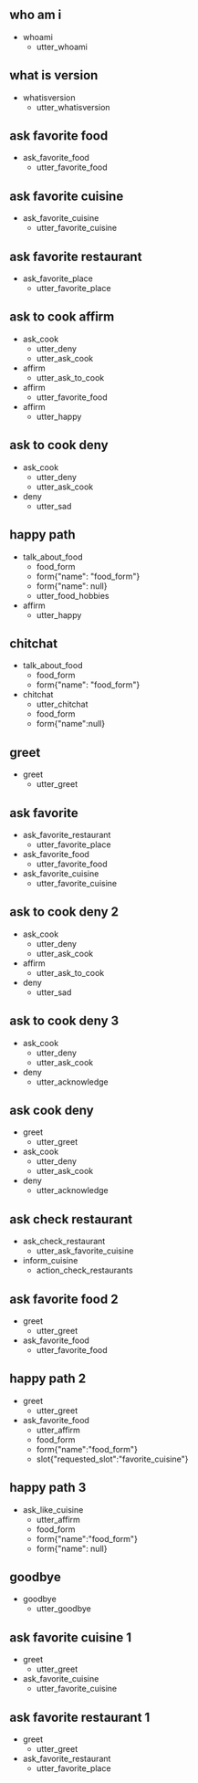 ## who am i
* whoami
  - utter_whoami

## what is version
* whatisversion
  - utter_whatisversion

## ask favorite food
* ask_favorite_food
    - utter_favorite_food

## ask favorite cuisine
* ask_favorite_cuisine
    - utter_favorite_cuisine

## ask favorite restaurant
* ask_favorite_place
    - utter_favorite_place

## ask to cook affirm
* ask_cook
    - utter_deny
    - utter_ask_cook
* affirm
    - utter_ask_to_cook
* affirm
    - utter_favorite_food
* affirm
    - utter_happy

## ask to cook deny
* ask_cook
    - utter_deny
    - utter_ask_cook
* deny
    - utter_sad

## happy path
* talk_about_food
    - food_form
    - form{"name": "food_form"}
    - form{"name": null}
    - utter_food_hobbies
* affirm
    - utter_happy

## chitchat
* talk_about_food
    - food_form
    - form{"name": "food_form"}
* chitchat
    - utter_chitchat
    - food_form
    - form{"name":null}

## greet
* greet
    - utter_greet

## ask favorite

* ask_favorite_restaurant
    - utter_favorite_place
* ask_favorite_food
    - utter_favorite_food
* ask_favorite_cuisine
    - utter_favorite_cuisine

## ask to cook deny 2

* ask_cook
    - utter_deny
    - utter_ask_cook
* affirm
    - utter_ask_to_cook
* deny
    - utter_sad

## ask to cook deny 3

* ask_cook
    - utter_deny
    - utter_ask_cook
* deny
    - utter_acknowledge

## ask cook deny

* greet
    - utter_greet
* ask_cook
    - utter_deny
    - utter_ask_cook
* deny
    - utter_acknowledge

## ask check restaurant
* ask_check_restaurant
    - utter_ask_favorite_cuisine
* inform_cuisine
    - action_check_restaurants

## ask favorite food 2

* greet
    - utter_greet
* ask_favorite_food
    - utter_favorite_food

## happy path 2

* greet
    - utter_greet
* ask_favorite_food
    - utter_affirm
    - food_form
    - form{"name":"food_form"}
    - slot{"requested_slot":"favorite_cuisine"}

## happy path 3

* ask_like_cuisine
    - utter_affirm
    - food_form
    - form{"name":"food_form"}
    - form{"name": null}

## goodbye

* goodbye
    - utter_goodbye

## ask favorite cuisine 1

* greet
    - utter_greet
* ask_favorite_cuisine
    - utter_favorite_cuisine

## ask favorite restaurant 1

* greet
    - utter_greet
* ask_favorite_restaurant
    - utter_favorite_place